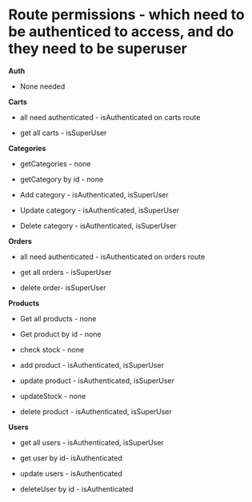 # Route permissions - which need to be authenticed to access, and do they need to be superuser

**Auth** 

- None needed

**Carts**

- all need authenticated - isAuthenticated on carts route

- get all carts - isSuperUser

**Categories**

- getCategories - none

- getCategory by id - none

- Add category - isAuthenticated, isSuperUser

- Update category - isAuthenticated, isSuperUser

- Delete category - isAuthenticated, isSuperUser


**Orders**

- all need authenticated - isAuthenticated on orders route

- get all orders - isSuperUser 

- delete order- isSuperUser 

**Products**

- Get all products - none 

- Get product by id - none 

- check stock - none

- add product - isAuthenticated, isSuperUser

- update product - isAuthenticated, isSuperUser

- updateStock - none

- delete product - isAuthenticated, isSuperUser


**Users**

- get all users - isAuthenticated, isSuperUser

- get user by id- isAuthenticated

- update users - isAuthenticated

- deleteUser by id - isAuthenticated
